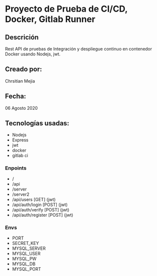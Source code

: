 # Proyecto de Prueba de CI/CD, Docker, Gitlab Runner

## Descrición

Rest API de pruebas de Integración y despliegue continuo en contenedor Docker usando Nodejs, jwt.

## Creado por:

Chrsitian Mejia

## Fecha:

06 Agosto 2020

## Tecnologías usadas:

- Nodejs
- Express
- jwt
- docker
- gitlab ci

### Enpoints

- /
- /api
- /server
- /server2
- /api/users [GET] (jwt)
- /api/auth/login [POST] (jwt)
- /api/auth/verify [POST] (jwt)
- /api/auth/register [POST] (jwt)

### Envs

- PORT
- SECRET_KEY
- MYSQL_SERVER
- MYSQL_USER
- MYSQL_PW
- MYSQL_DB
- MYSQL_PORT
